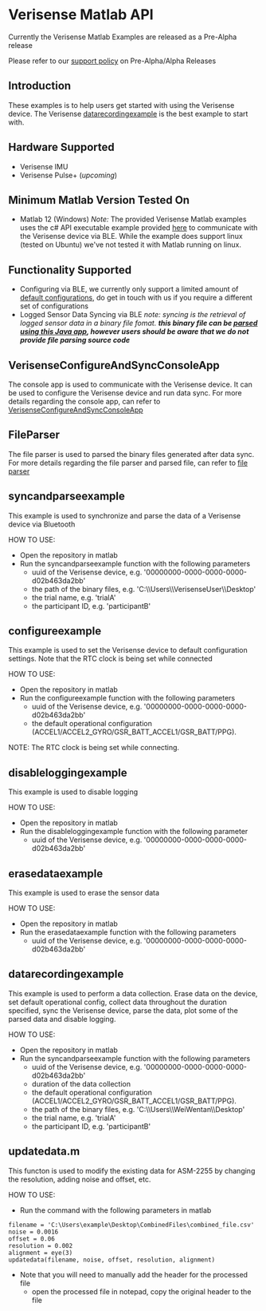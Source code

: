 # Verisense Matlab API 
Currently the Verisense Matlab Examples are released as a Pre-Alpha release

Please refer to our [support policy](https://shimmersensing.com/support/wireless-sensor-networks-documentation/) on Pre-Alpha/Alpha Releases

## Introduction
These examples is to help users get started with using the Verisense device. The Verisense [datarecordingexample](https://github.com/ShimmerEngineering/Shimmer-MATLAB-ID/blob/master/VerisenseTools/datarecordingexample.m) is the best example to start with.


## Hardware Supported
- Verisense IMU
- Verisense Pulse+ (_upcoming_)

## Minimum Matlab Version Tested On
- Matlab 12 (Windows)
_Note:_ The provided Verisense Matlab examples uses the c# API executable example provided [here](https://github.com/ShimmerEngineering/Shimmer-C-API/tree/master/ShimmerBLE/ConsoleTools/VerisenseConfigureAndSyncConsole) to communicate with the Verisense device via BLE. While the example does support linux (tested on Ubuntu) we've not tested it with Matlab running on linux. 

## Functionality Supported
- Configuring via BLE, we currently only support a limited amount of [default configurations](https://github.com/ShimmerEngineering/Shimmer-C-API/wiki/Verisense-Default-Configurations), do get in touch with us if you require a different set of configurations
- Logged Sensor Data Syncing via BLE
_note: syncing is the retrieval of logged sensor data in a binary file fomat. **this binary file can be [parsed using this Java app](https://github.com/ShimmerEngineering/Shimmer-MATLAB-ID/tree/master/VerisenseTools/FileParser), however users should be aware that we do not provide file parsing source code**_

## VerisenseConfigureAndSyncConsoleApp
The console app is used to communicate with the Verisense device. It can be used to configure the Verisense device and run data sync. For more details regarding the console app, can refer to [VerisenseConfigureAndSyncConsoleApp](https://github.com/ShimmerEngineering/Shimmer-C-API/blob/master/ShimmerBLE/ConsoleTools/README.md)

## FileParser
The file parser is used to parsed the binary files generated after data sync. For more details regarding the file parser and parsed file, can refer to [file parser](https://github.com/ShimmerEngineering/Shimmer-C-API/blob/master/ShimmerBLE/FileParser/README.md)

## syncandparseexample
This example is used to synchronize and parse the data of a Verisense device via Bluetooth

HOW TO USE:
- Open the repository in matlab
- Run the syncandparseexample function with the following parameters
    - uuid of the Verisense device, e.g. '00000000-0000-0000-0000-d02b463da2bb'
    - the path of the binary files, e.g. 'C:\\\\Users\\\\VerisenseUser\\\\Desktop'
    - the trial name, e.g. 'trialA'
    - the participant ID, e.g. 'participantB'

## configureexample
This example is used to set the Verisense device to default configuration settings. Note that the RTC clock is being set while connected

HOW TO USE:
- Open the repository in matlab
- Run the configureexample function with the following parameters
    - uuid of the Verisense device, e.g. '00000000-0000-0000-0000-d02b463da2bb'
    - the default operational configuration (ACCEL1/ACCEL2_GYRO/GSR_BATT_ACCEL1/GSR_BATT/PPG).

NOTE: The RTC clock is being set while connecting.

## disableloggingexample
This example is used to disable logging

HOW TO USE:
- Open the repository in matlab
- Run the disableloggingexample function with the following parameter
    - uuid of the Verisense device, e.g. '00000000-0000-0000-0000-d02b463da2bb'

## erasedataexample
This example is used to erase the sensor data

HOW TO USE:
- Open the repository in matlab
- Run the erasedataexample function with the following parameters
    - uuid of the Verisense device, e.g. '00000000-0000-0000-0000-d02b463da2bb'


## datarecordingexample
This example is used to perform a data collection. Erase data on the device, set default operational config, collect data throughout the duration specified, sync the Verisense device, parse the data, plot some of the parsed data and disable logging.

HOW TO USE:
- Open the repository in matlab
- Run the syncandparseexample function with the following parameters
    - uuid of the Verisense device, e.g. '00000000-0000-0000-0000-d02b463da2bb'
    - duration of the data collection
    - the default operational configuration (ACCEL1/ACCEL2_GYRO/GSR_BATT_ACCEL1/GSR_BATT/PPG).
    - the path of the binary files, e.g. 'C:\\\\Users\\\\WeiWentan\\\\Desktop'
    - the trial name, e.g. 'trialA'
    - the participant ID, e.g. 'participantB'
    
## updatedata.m
This functon is used to modify the existing data for ASM-2255 by changing the resolution, adding noise and offset, etc.

HOW TO USE:
- Run the command with the following parameters in matlab
```
filename = 'C:\Users\example\Desktop\CombinedFiles\combined_file.csv'
noise = 0.0016
offset = 0.06
resolution = 0.002
alignment = eye(3)
updatedata(filename, noise, offset, resolution, alignment)
```
- Note that you will need to manually add the header for the processed file
    - open the processed file in notepad, copy the original header to the file
